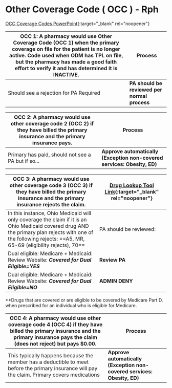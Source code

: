 # Other Coverage Code ( OCC ) - Rph 

[OCC Coverage Codes PowerPoint](https://mygainwell-my.sharepoint.com/:p:/g/personal/christopher_nguyen_gainwelltechnologies_com/EdaI6ab4kOxLqHKFMn-0_CUBjv_5TkcFrQq_5BW4hRlvDw?e=bEjCFX){:target="_blank" rel="noopener"}

| OCC 1:  A pharmacy would use Other Coverage Code (OCC 1) when the primary coverage on file for the patient is no longer active. Code used when ODM has TPL on file, but the pharmacy has made a good faith effort to verify it and has determined it is INACTIVE. | Process |
| ----------- | ----- |
| Should see a rejection for PA Required | **PA should be reviewed per normal process**  |

| OCC 2: A pharmacy would use other coverage code 2 (OCC 2) if they have billed the primary insurance and the primary insurance pays. | Process |
| ----------- | ----- |
| Primary has paid, should not see a PA but if so... | **Approve automatically (Exception non-covered services: Obesity, ED)** |

| OCC 3: A pharmacy would use other coverage code 3 (OCC 3) if they have billed the primary insurance and the primary insurance rejects the claim.  | [Drug Lookup Tool Link](https://spbm.medicaid.ohio.gov/PreferredDrugSearch/NDCSearch){:target="_blank" rel="noopener"} |
| ----------- | ----- |
| In this instance, Ohio Medicaid will only coverage the claim if it is an Ohio Medicaid covered drug AND the primary plan rejects with one of the following rejects: ==A5, MR, 65-69 (eligibility rejects), 70== | PA should be reviewed:
| Dual eligible: Medicare + Medicaid: Review Website: ***Covered for Dual Eligible=YES*** | **Review PA** |
| Dual eligible: Medicare + Medicaid: Review Website: ***Covered for Dual Eligible=NO*** | **ADMIN DENY** |

**Drugs that are covered or are eligible to be covered by Medicare Part D, when prescribed for an individual who is eligible for Medicare.


| OCC 4: A pharmacy would use other coverage code 4 (OCC 4) if they have billed the primary insurance and the primary insurance pays the claim (does not reject) but pays $0.00.  | Process |
| ----------- | ----- |
| This typically happens because the member has a deductible to meet before the primary insurance will pay the claim. Primary covers medications | **Approve automatically (Exception non-covered services: Obesity, ED)** |






